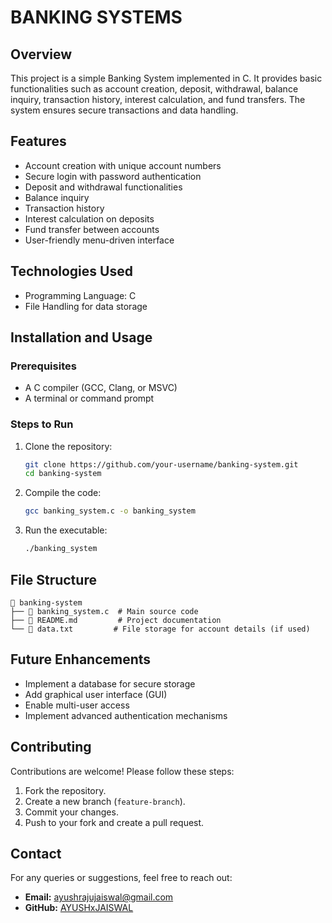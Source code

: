 # BANKING SYSTEMS


## Overview
This project is a simple Banking System implemented in C. It provides basic functionalities such as account creation, deposit, withdrawal, balance inquiry, transaction history, interest calculation, and fund transfers. The system ensures secure transactions and data handling.

## Features
- Account creation with unique account numbers
- Secure login with password authentication
- Deposit and withdrawal functionalities
- Balance inquiry
- Transaction history
- Interest calculation on deposits
- Fund transfer between accounts
- User-friendly menu-driven interface

## Technologies Used
- Programming Language: C
- File Handling for data storage

## Installation and Usage
### Prerequisites
- A C compiler (GCC, Clang, or MSVC)
- A terminal or command prompt

### Steps to Run
1. Clone the repository:
   ```sh
   git clone https://github.com/your-username/banking-system.git
   cd banking-system
   ```
2. Compile the code:
   ```sh
   gcc banking_system.c -o banking_system
   ```
3. Run the executable:
   ```sh
   ./banking_system
   ```

## File Structure
```
📂 banking-system
├── 📄 banking_system.c  # Main source code
├── 📄 README.md         # Project documentation
└── 📄 data.txt         # File storage for account details (if used)
```

## Future Enhancements
- Implement a database for secure storage
- Add graphical user interface (GUI)
- Enable multi-user access
- Implement advanced authentication mechanisms

## Contributing
Contributions are welcome! Please follow these steps:
1. Fork the repository.
2. Create a new branch (`feature-branch`).
3. Commit your changes.
4. Push to your fork and create a pull request.


## Contact
For any queries or suggestions, feel free to reach out:
- **Email:** ayushrajujaiswal@gmail.com
- **GitHub:** [AYUSHxJAISWAL](https://github.com/AYUSHxJAISWAL)


